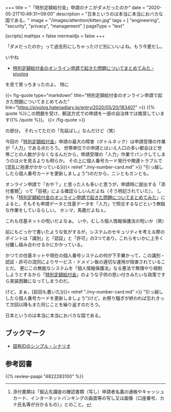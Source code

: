 +++
title = "「特別定額給付金」申請のナニがダメだったのか"
date =  "2020-05-21T10:49:31+09:00"
description = "日本というのは本当に本当におバカな国である。"
image = "/images/attention/kitten.jpg"
tags = [ "engineering", "security", "privacy", "management" ]
pageType = "text"

[scripts]
  mathjax = false
  mermaidjs = false
+++

「ダメだったのか」って過去形にしちゃったけど別にいいよね，もう今更だし。

いやね

- [特別定額給付金のオンライン申請で起きた問題についてまとめてみた - piyolog](https://piyolog.hatenadiary.jp/entry/2020/05/20/183407)

を見て笑っちまったのよ。
特に

{{< fig-quote type="markdown" title="特別定額給付金のオンライン申請で起きた問題についてまとめてみた" link="https://piyolog.hatenadiary.jp/entry/2020/05/20/183407" >}}
{{% quote %}}この問題を受け、郵送方式での申請を一部の自治体では推奨しています{{% /quote %}}。
{{< /fig-quote >}}

の部分。
それってただの「先延ばし」なんだけど（笑）

今回の「[特別定額給付金]」申請の最大の障害（ボトルネック）は申請受理の作業が「人力」である点だろう。
世帯単位での申請とはいえ人口の多い都会ほど世帯ごとの人数が少なくなるんだから，申請受理の「人力」作業でパンクしてしまうのは火を見るよりも明らか。
その上に個人番号カード発行や関連トラブルで[混乱に拍車がかかっている]({{< relref "./my-number-card.md" >}} "引っ越ししたら個人番号カードを更新しましょう")のだから，ニンともカンとも。

オンライン申請で「おや？」と思った人も多いと思うが，申請時に提出する「添付書類[^d1]」って「目視」による確認らしいんだよね（そう明記されていた）。
しかも「[特別定額給付金のオンライン申請で起きた問題についてまとめてみた](https://piyolog.hatenadiary.jp/entry/2020/05/20/183407 "特別定額給付金のオンライン申請で起きた問題についてまとめてみた - piyolog")」によると，そもそも申請データと住基データを「人力」で照合するなどという無駄な作業をしているらしい。
ホンマ，馬鹿だよねぇ。

[^d1]: 添付書類は「振込先講座の確認書類（写し）申請者名義の通帳やキャッシュカード、インターネットバンキングの画面等の写し又は画像（口座番号、カナ氏名等が分かるもの）」とのこと。

これも住基ネットの呪いだよなぁ。
いや，むしろ個人情報保護法の呪いか（笑）

前にもどっかで書いたような気がするが，システムのセキュリティを考える際のポイントは「識別」と「認証」と「許可」の3つであり，これらをいかに上手く分離し組み合わせるかにかかっている。

かつての住基ネットや現在の個人番号システムの何が下手糞かって，この識別・認証・許可の混同によりサービス・ドメイン毎の適切な運用が阻害されていることだ。
更にこの無能なシステムを「個人情報保護法」なる悪法で無理やり規制しようとするから「[特別定額給付金]」のような子供の思い付きみたいな政策ですら実装困難になってしまうのだ。

けど，まぁ，[前回も書いた]({{< relref "./my-number-card.md" >}} "引っ越ししたら個人番号カードを更新しましょう")けど，お祭り騒ぎが終われば忘れきって次回以降もまた同じことを繰り返すのだろう。

日本というのは本当に本当におバカな国である。

## ブックマーク

- [固有IDのシンプル・シナリオ](http://www.hyuki.com/techinfo/uniqid.html)

[特別定額給付金]: https://kyufukin.soumu.go.jp/ja-JP/ "総務省｜特別定額給付金"

## 参考図書

{{% review-paapi "4822283100" %}} <!-- セキュリティはなぜやぶられたのか -->
